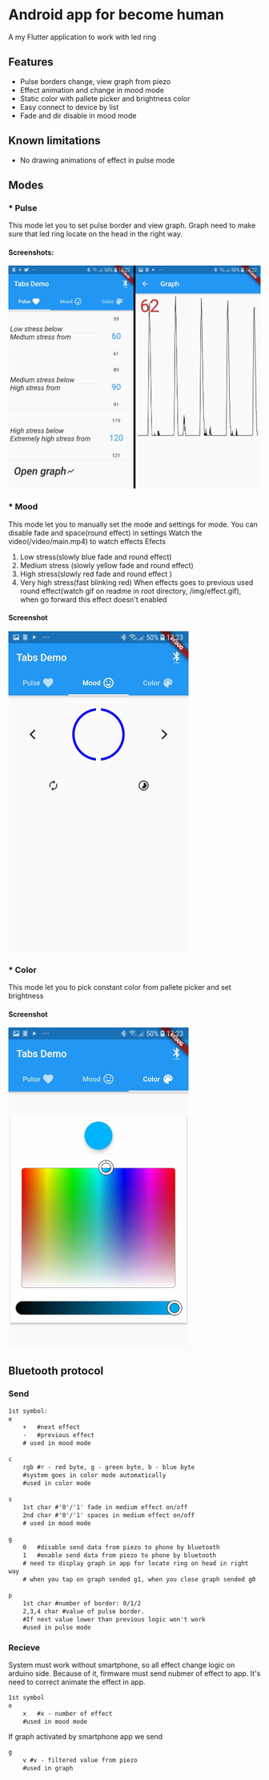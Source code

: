# Android app for become human

A my Flutter application to work with led ring
## Features
* Pulse borders change, view graph from piezo
* Effect animation and change in mood mode
* Static color with pallete picker and brightness color
* Easy connect to device by list
* Fade and dir disable in mood mode
## Known limitations
* No drawing animations of effect in pulse mode
## Modes
### * Pulse   
This mode let you to set pulse border and view graph. Graph need to make sure that led ring locate on the head in the right way.
#### Screenshots:
![Screen1](/img/pulse.jpg)
### * Mood
This mode let you to manually set the mode and settings for mode.
You can disable fade and space(round effect) in settings
Watch the video(/video/main.mp4) to watch effects
Efects
1. Low stress(slowly blue fade and round effect)
2. Medium stress (slowly yellow fade and round effect)
3. High stress(slowly red fade and round effect )
4. Very high stress(fast blinking red)
When effects goes to previous used round effect(watch gif on readme in root directory, /img/effect.gif), when go forward this effect doesn't enabled
#### Screenshot
![Screen](/img/mood.jpg)
### * Color
This mode let you to pick constant color from pallete picker and set brightness
#### Screenshot
![Screen](/img/color.jpg)

## Bluetooth protocol
### Send
```
1st symbol:
e
    +   #next effect
    -   #previous effect
    # used in mood mode

c
    rgb #r - red byte, g - green byte, b - blue byte
    #system goes in color mode automatically
    #used in color mode

s
    1st char #'0'/'1' fade in medium effect on/off
    2nd char #'0'/'1' spaces in medium effect on/off
    # used in mood mode

g
    0   #disable send data from piezo to phone by bluetooth
    1   #enable send data from piezo to phone by bluetooth
    # need to display graph in app for locate ring on head in right way
    # when you tap on graph sended g1, when you close graph sended g0

p
    1st char #number of border: 0/1/2
    2,3,4 char #value of pulse border. 
    #If next value lower than previous logic won't work
    #used in pulse mode

```
### Recieve
System must work without smartphone, so all effect change logic on arduino side. Because of it, firmware must send nubmer of effect to app. It's need to correct animate the effect in app.
```
1st symbol
e
    x   #x - number of effect
    #used in mood mode
```
If graph activated by smartphone app we send
```
g
    v #v - filtered value from piezo
    #used in graph


